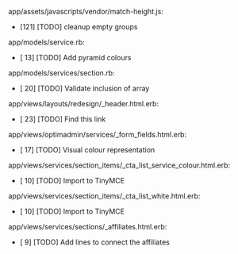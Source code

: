 app/assets/javascripts/vendor/match-height.js:
  * [121] [TODO] cleanup empty groups

app/models/service.rb:
  * [ 13] [TODO] Add pyramid colours

app/models/services/section.rb:
  * [ 20] [TODO] Validate inclusion of array

app/views/layouts/redesign/_header.html.erb:
  * [ 23] [TODO] Find this link

app/views/optimadmin/services/_form_fields.html.erb:
  * [ 17] [TODO] Visual colour representation

app/views/services/section_items/_cta_list_service_colour.html.erb:
  * [ 10] [TODO] Import to TinyMCE

app/views/services/section_items/_cta_list_white.html.erb:
  * [ 10] [TODO] Import to TinyMCE

app/views/services/sections/_affiliates.html.erb:
  * [  9] [TODO] Add lines to connect the affiliates

